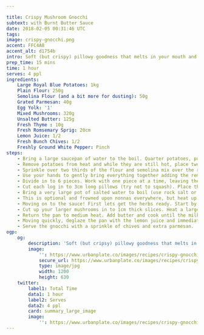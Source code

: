 ```yaml
---

title: Crispy Mushroom Gnocchi
subtext: with Burnt Butter Sauce
date: 2018-02-05 00:31:46 UTC
tags:
image: crispy-gnocchi.png
accent: FFC4A8
accent_alt: d1754b
intro: Soft (but crispy) pillowy goodness that melts in your mouth and pops with fresh herbs, with a smooth burnt butter sauce to round things up. Mushrooms provide a perfect balance and that good hit of umami that fills you up.
prep_time: 15 mins
time: 1 hour
serves: 4 ppl
ingredients:
    Large Royal Blue Potatoes: 1kg
    Plain Flour: 250g
    Semolina Flour (and a bit more for dusting): 50g
    Grated Parmesan: 40g
    Egg Yolk: '1'
    Mixed Mushrooms: 320g
    Unsalted Butter: 125g
    Fresh Thyme : 10g
    Fresh Romsemary Sprig: 20cm
    Lemon Juice: 1/2
    Fresh Bunch Chives: 1/2
    Freshly Ground White Pepper: Pinch
steps:
    - Bring a large saucepan of water to the boil. Quarter potatoes, put in to a steaming basket and place on top of the pot. Cover and allow to steam until potatoes are cooked through (about 20 mins).
    - Remove potatoes from heat and while they are still hot, place two pieces of potato in to a ricer and press directly on to a clean bench dusted with semolina. Discard the left over skin in the ricer and repeat with the remaining potatoes.
    - Sprinkle over two thirds of the flour and semolina mix over the riced potatoes, followed by the parmesan and egg yolk. Season well with salt and a good pinch of white pepper.
    - Use your hands to gently bring everything together adding the remaining flour and semolina as you go. Once all the flour has been added, briefly knead to create a soft dough.
    - Divide in to 6 pieces. Work with one piece at a time, leaving the remainder covered with a tea towel. Roll out each piece in to a log about 1.5cm in diameter, lightly dust the log with semolina and repeat.
    - Cut each log in to 3cm long pillows (try not to squash). Place the gnocchi in a single layer on a semolina dusted tray, roll to coat in the semolina and set aside until ready to cook.
    - Bring a very large pot of salted water to boil (use rock salt or cheap stuff). Gently stir the water in to a slow moving whirl pool. Using a slotted spoon, lower spoonfuls of gnocchi in to the water. Cook until gnochi begins to float, then use your slotted spoon to carefully scoop the cooked gnochhi in to a heat-proof bowl. Repeat with remaining gnocchi.
    - This is optional and frowned upon nonnas everywhere, but heat up a large pan to medium-high heat and add some butter. Add small batches of your gnocchi to the pan and make a crisp layer. Once crisped up set aside.
    - Moving on to the sauce! First lets get the herbs ready. Start by roughly chopping your fresh thyme and rosemary. Fineley slice the chives.
    - Cut up your larger mushrooms in to 1cm thick slices. Heat a large frying pan to medium-high heat. Add half the mushrooms to the pan and dry-fry until lightly coloured and wilted. Transfer to a bowl and repeat with the remaining mushrooms. Season the cooked mushrooms with a sprinkle of salt/cracked pepper.
    - Return the pan to medium heat. Add butter and cook until the milk solides just begin to brown, then add the thyme and rosemary with a good pinch of salt/pepper. Cook until the butter is very a dark brown (burnt) and the herbs are a deep green and crisp (but not burnt).
    - Moving quickly, deglaze the pan with the lemon juice and immediately cover with a lid as shit gon' get real as this will start splashing everywhere. As soon as the pan settles, quickly add the cooked gnocchi and mushrooms. Gently toss to evenly coat.
    - Serve the gnocchi with a sprinkle of chives and extra parmesan.
ogp:
    og:
        description: 'Soft (but cripsy) pillowy goodness that melts in your mouth and pops with fresh herbs, with a smooth burnt butter sauce to round things up. Mushrooms provide a perfect balance and that good hit of umami that fills you up.'
        image:
            '': https://www.urbanplate.co/images/recipes/crispy-gnocchi-share.jpg
            secure_url: https://www.urbanplate.co/images/recipes/crispy-gnocchi-share.jpg
            type: image/jpg
            width: 1200
            height: 630
    twitter:
        label1: Total Time
        data1: 1 hour
        label2: Serves
        data2: 4 ppl
        card: summary_large_image
        image:
            '': https://www.urbanplate.co/images/recipes/crispy-gnocchi-share.jpg
---
```

